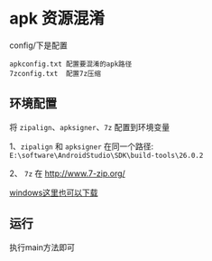 # apk 资源混淆

config/下是配置

    apkconfig.txt 配置要混淆的apk路径
    7zconfig.txt  配置7z压缩

## 环境配置

将 `zipalign`、`apksigner`、`7z` 配置到环境变量

1、`zipalign` 和 `apksigner` 在同一个路径: `E:\software\AndroidStudio\SDK\build-tools\26.0.2`

2、 `7z` 在 http://www.7-zip.org/

[windows这里也可以下载](https://github.com/zhaopingfu/ApkSlimming/blob/master/resources/7z1801.exe)

## 运行

执行main方法即可